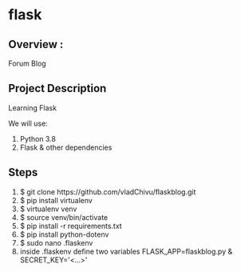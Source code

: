 # flask
 
## Overview :
Forum Blog

## Project Description
Learning Flask 

We will use:
<ol>
  <li>Python 3.8</li>
  <li>Flask & other dependencies</li>
 </ol>
 
 ## Steps
  <ol>
  <li>$ git clone https://github.com/vladChivu/flaskblog.git</li>
  <li>$ pip install virtualenv</li>
  <li>$ virtualenv venv</li>
  <li>$ source venv/bin/activate</li>
  <li>$ pip install -r requirements.txt</li>
  <li>$ pip install python-dotenv</li>
  <li>$ sudo nano .flaskenv</li>
  <li>inside .flaskenv define two variables FLASK_APP=flaskblog.py & SECRET_KEY='<...>'</li>
 </ol>